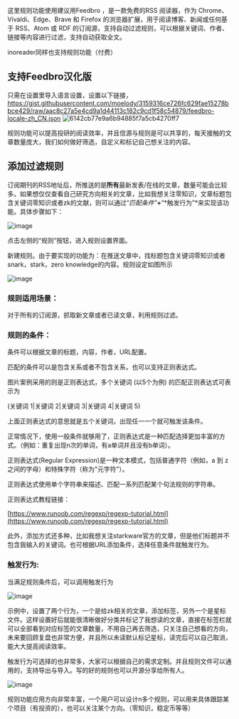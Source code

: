 这里规则功能使用建议用Feedbro ，是一款免费的RSS 阅读器，作为 Chrome、Vivaldi、Edge、Brave 和 Firefox 的浏览器扩展，用于阅读博客、新闻或任何基于 RSS、Atom 或 RDF 的订阅源，支持自动过滤规则，可以根据关键词、作者、链接等内容进行过滤，支持自动获取全文。

inoreader同样也支持规则功能（付费）



## 支持Feedbro汉化版
只需在设置里导入语言设置，设置以下链接，https://gist.githubusercontent.com/moelody/3159316ce726fc629fae15278bbce429/raw/aac8c27a5e4cd9a1d44113c182c9cd1f58c54879/feedbro-locale-zh_CN.json
![6142cb77e9a6b94885f7a5cb4270ff7](https://user-images.githubusercontent.com/18651846/194792137-ffe0a3c9-ebbe-4f11-ba26-67207aed41d5.jpg)




规则功能可以提高投研的阅读效率，并且信源与规则是可以共享的，每天接触的文章数量庞大，我们如何做好筛选，自定义和标记自己想关注的内容。



## 添加过滤规则

订阅期刊的RSS地址后，所推送的是**所有**最新发表/在线的文章，数量可能会比较多。如果想仅仅查看自己研究方向相关的文章，比如我想关注零知识，文章标题包含关键词零知识或者zk的文献，则可以通过“*匹配条件”***+**“*触发行为”*来实现该功能。具体步骤如下：

![image](https://user-images.githubusercontent.com/18651846/194792002-0a812d6f-93a7-45bb-8fe1-d7937573431c.png)


点击左侧的“规则”按钮，进入规则设置界面。

新建规则。由于要实现的功能为：在推送文章中，找标题包含关键词零知识或者snark，stark，zero knowledge的内容。规则设定如图所示


![image](https://user-images.githubusercontent.com/18651846/194792012-eccc872c-d5a0-4058-a49e-d26f81b102e6.png)



### 规则适用场景：

对于所有的订阅源，抓取新文章或者已读文章，利用规则过滤。



### 规则的条件：

条件可以根据文章的标题，内容，作者，URL配置。

匹配的条件可以是包含关系或者不包含关系，也可以支持正则表达式。



图片案例采用的则是正则表达式，多个关键词 (以5个为例) 的匹配正则表达式可表示为

(关键词 1|关键词 2|关键词 3|关键词 4|关键词 5)

上面正则表达式的意思就是五个关键词，出现任一一个就可触发该条件。



正常情况下，使用一般条件就够用了，正则表达式是一种匹配选择更加丰富的方式。（例如：重复出现n次的单词，有a单词并且没有b单词）。



正则表达式(Regular Expression)是一种文本模式，包括普通字符（例如，a 到 z 之间的字母）和特殊字符（称为"元字符"）。

正则表达式使用单个字符串来描述、匹配一系列匹配某个句法规则的字符串。

正则表达式教程链接：

  [https://www.runoob.com/regexp/regexp-tutorial.html](https://www.runoob.com/regexp/regexp-tutorial.html)

  





此外，添加方式还多种，比如我想关注starkware官方的文章，但是他们标题并不包含我输入的关键词。也可根据URL添加条件，选择任意条件就触发行为。





### 触发行为:

当满足规则条件后，可以调用触发行为

![image](https://user-images.githubusercontent.com/18651846/194792030-35d184d7-3173-4c54-a151-b6cb08f1f525.png)


示例中，设置了两个行为，一个是给zk相关的文章，添加标签，另外一个是星标文件。这样设置好后就能很清晰做好分类并标记了我想读的文章，直接在标签栏就可以全部看到对应标签的文章数量，不用自己再去筛选，只关注自己想看的方向，未来要回顾复盘也非常方便，并且所以未读默认标记星标，读完后可以自己取消，能大大提高阅读效率。

触发行为可选择的也非常多，大家可以根据自己的需求定制。并且规则文件可以通用的，支持导出与导入。写的好的规则也可以开源分享给所有人。

![image](https://user-images.githubusercontent.com/18651846/194792040-e63886dc-a5c5-466e-a914-8ca5152ff830.png)





规则功能应用方向非常丰富，一个用户可以设计n多个规则，可以用来具体跟踪某个项目（有投资的），也可以关注某个方向。（零知识，稳定币等等） 
